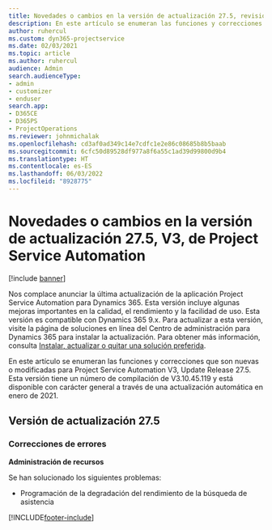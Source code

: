 ```yaml
---
title: Novedades o cambios en la versión de actualización 27.5, revisión V3, de Project Service Automation
description: En este artículo se enumeran las funciones y correcciones disponibles en Project Service Automation Update Release 27.5, revisión V3.
author: ruhercul
ms.custom: dyn365-projectservice
ms.date: 02/03/2021
ms.topic: article
ms.author: ruhercul
audience: Admin
search.audienceType:
- admin
- customizer
- enduser
search.app:
- D365CE
- D365PS
- ProjectOperations
ms.reviewer: johnmichalak
ms.openlocfilehash: cd3af0ad349c14e7cdfc1e2e86c08685b8b5baab
ms.sourcegitcommit: 6cfc50d89528df977a8f6a55c1ad39d99800d9b4
ms.translationtype: HT
ms.contentlocale: es-ES
ms.lasthandoff: 06/03/2022
ms.locfileid: "8928775"
---
```

# <a name="whats-new-or-changed-in-project-service-automation-update-release-275-v3"></a>Novedades o cambios en la versión de actualización 27.5, V3, de Project Service Automation

[!include [banner](../includes/psa-now-project-operations.md)]

Nos complace anunciar la última actualización de la aplicación Project Service Automation para Dynamics 365. Esta versión incluye algunas mejoras importantes en la calidad, el rendimiento y la facilidad de uso. Esta versión es compatible con Dynamics 365 9.x. Para actualizar a esta versión, visite la página de soluciones en línea del Centro de administración para Dynamics 365 para instalar la actualización. Para obtener más información, consulta [Instalar, actualizar o quitar una solución preferida](/power-platform/admin/install-remove-preferred-solution).

En este artículo se enumeran las funciones y correcciones que son nuevas o modificadas para Project Service Automation V3, Update Release 27.5. Esta versión tiene un número de compilación de V3.10.45.119 y está disponible con carácter general a través de una actualización automática en enero de 2021.

## <a name="update-release-275"></a>Versión de actualización 27.5

### <a name="bug-fixes"></a>Correcciones de errores


**Administración de recursos**

Se han solucionado los siguientes problemas:

- Programación de la degradación del rendimiento de la búsqueda de asistencia


[!INCLUDE[footer-include](../includes/footer-banner.md)]

